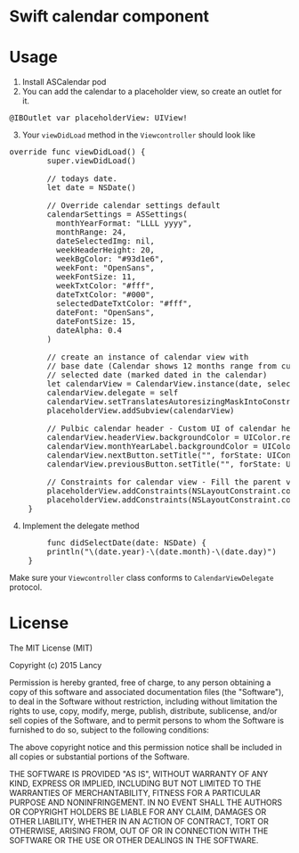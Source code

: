 # Swift calendar component
Usage
========
1. Install ASCalendar pod
2. You can add the calendar to a placeholder view, so create an outlet for it.
<pre lang="Swift">
@IBOutlet var placeholderView: UIView!
</pre>
3. Your `viewDidLoad` method in the `Viewcontroller` should look like
<pre lang="Swift">
override func viewDidLoad() {
        super.viewDidLoad()
        
        // todays date.
        let date = NSDate()
    
        // Override calendar settings default
        calendarSettings = ASSettings(
          monthYearFormat: "LLLL yyyy",
          monthRange: 24,
          dateSelectedImg: nil,
          weekHeaderHeight: 20,
          weekBgColor: "#93d1e6",
          weekFont: "OpenSans",
          weekFontSize: 11,
          weekTxtColor: "#fff",
          dateTxtColor: "#000",
          selectedDateTxtColor: "#fff",
          dateFont: "OpenSans",
          dateFontSize: 15,
          dateAlpha: 0.4
        )
        
        // create an instance of calendar view with 
        // base date (Calendar shows 12 months range from current base date)
        // selected date (marked dated in the calendar)
        let calendarView = CalendarView.instance(date, selectedDate: date)
        calendarView.delegate = self
        calendarView.setTranslatesAutoresizingMaskIntoConstraints(false)
        placeholderView.addSubview(calendarView)

        // Pulbic calendar header - Custom UI of calendar header
        calendarView.headerView.backgroundColor = UIColor.redColor()
        calendarView.monthYearLabel.backgroundColor = UIColor.redColor()
        calendarView.nextButton.setTitle("", forState: UIControlState.Normal)
        calendarView.previousButton.setTitle("", forState: UIControlState.Normal)
        
        // Constraints for calendar view - Fill the parent view.
        placeholderView.addConstraints(NSLayoutConstraint.constraintsWithVisualFormat("H:|[calendarView]|", options: NSLayoutFormatOptions(0), metrics: nil, views: ["calendarView": calendarView]))
        placeholderView.addConstraints(NSLayoutConstraint.constraintsWithVisualFormat("V:|[calendarView]|", options: NSLayoutFormatOptions(0), metrics: nil, views: ["calendarView": calendarView]))
    }
</pre>
4. Implement the delegate method
<pre lang="Swift">
		func didSelectDate(date: NSDate) {
        println("\(date.year)-\(date.month)-\(date.day)")
    }
</pre>
Make sure your `Viewcontroller` class conforms to `CalendarViewDelegate` protocol.


License
========
The MIT License (MIT)

Copyright (c) 2015 Lancy

Permission is hereby granted, free of charge, to any person obtaining a copy
of this software and associated documentation files (the "Software"), to deal
in the Software without restriction, including without limitation the rights
to use, copy, modify, merge, publish, distribute, sublicense, and/or sell
copies of the Software, and to permit persons to whom the Software is
furnished to do so, subject to the following conditions:

The above copyright notice and this permission notice shall be included in
all copies or substantial portions of the Software.

THE SOFTWARE IS PROVIDED "AS IS", WITHOUT WARRANTY OF ANY KIND, EXPRESS OR
IMPLIED, INCLUDING BUT NOT LIMITED TO THE WARRANTIES OF MERCHANTABILITY,
FITNESS FOR A PARTICULAR PURPOSE AND NONINFRINGEMENT. IN NO EVENT SHALL THE
AUTHORS OR COPYRIGHT HOLDERS BE LIABLE FOR ANY CLAIM, DAMAGES OR OTHER
LIABILITY, WHETHER IN AN ACTION OF CONTRACT, TORT OR OTHERWISE, ARISING FROM,
OUT OF OR IN CONNECTION WITH THE SOFTWARE OR THE USE OR OTHER DEALINGS IN
THE SOFTWARE.
